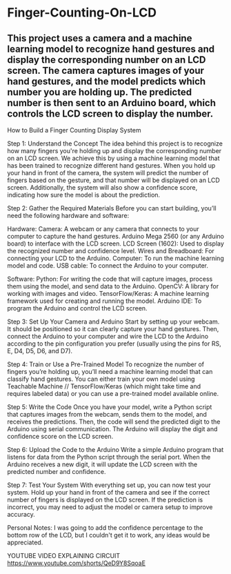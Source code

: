 # Finger-Counting-On-LCD
This project uses a camera and a machine learning model to recognize hand gestures and display the corresponding number on an LCD screen. The camera captures images of your hand gestures, and the model predicts which number you are holding up. The predicted number is then sent to an Arduino board, which controls the LCD screen to display the number.
--------------------------------------------------------------------------------------------------------------------------------------------------------------------------------------------------------------------
How to Build a Finger Counting Display System

Step 1: Understand the Concept The idea behind this project is to recognize how many fingers you're holding up and display the corresponding number on an LCD screen. We achieve this by using a machine learning model that has been trained to recognize different hand gestures. When you hold up your hand in front of the camera, the system will predict the number of fingers based on the gesture, and that number will be displayed on an LCD screen. Additionally, the system will also show a confidence score, indicating how sure the model is about the prediction.

Step 2: Gather the Required Materials Before you can start building, you’ll need the following hardware and software:

Hardware:
Camera: A webcam or any camera that connects to your computer to capture the hand gestures.
Arduino Mega 2560 (or any Arduino board) to interface with the LCD screen.
LCD Screen (1602): Used to display the recognized number and confidence level.
Wires and Breadboard: For connecting your LCD to the Arduino.
Computer: To run the machine learning model and code.
USB cable: To connect the Arduino to your computer.

Software:
Python: For writing the code that will capture images, process them using the model, and send data to the Arduino.
OpenCV: A library for working with images and video.
TensorFlow/Keras: A machine learning framework used for creating and running the model.
Arduino IDE: To program the Arduino and control the LCD screen.

Step 3: Set Up Your Camera and Arduino Start by setting up your webcam. It should be positioned so it can clearly capture your hand gestures. Then, connect the Arduino to your computer and wire the LCD to the Arduino according to the pin configuration you prefer (usually using the pins for RS, E, D4, D5, D6, and D7).

Step 4: Train or Use a Pre-Trained Model To recognize the number of fingers you’re holding up, you’ll need a machine learning model that can classify hand gestures. You can either train your own model using Teachable Machine  // TensorFlow/Keras (which might take time and requires labeled data) or you can use a pre-trained model available online. 

Step 5: Write the Code Once you have your model, write a Python script that captures images from the webcam, sends them to the model, and receives the predictions. Then, the code will send the predicted digit to the Arduino using serial communication. The Arduino will display the digit and confidence score on the LCD screen.

Step 6: Upload the Code to the Arduino Write a simple Arduino program that listens for data from the Python script through the serial port. When the Arduino receives a new digit, it will update the LCD screen with the predicted number and confidence.

Step 7: Test Your System With everything set up, you can now test your system. Hold up your hand in front of the camera and see if the correct number of fingers is displayed on the LCD screen. If the prediction is incorrect, you may need to adjust the model or camera setup to improve accuracy.

Personal Notes: I was going to add the confidence percentage to the bottom row of the LCD, but I couldn't get it to work, any ideas would be appreciated. 

YOUTUBE VIDEO EXPLAINING CIRCUIT
https://www.youtube.com/shorts/QeD9Y8SqoaE

